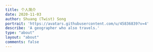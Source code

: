 ```yaml
---
title: 个人简介
date: 2020-11-03
author: Shuang (Twist) Song
portrait: 'https://avatars.githubusercontent.com/u/45836839?v=4'
describe: 'A geographer who also travels.'
type: "about"
layout: "about"
comments: false
---
```

